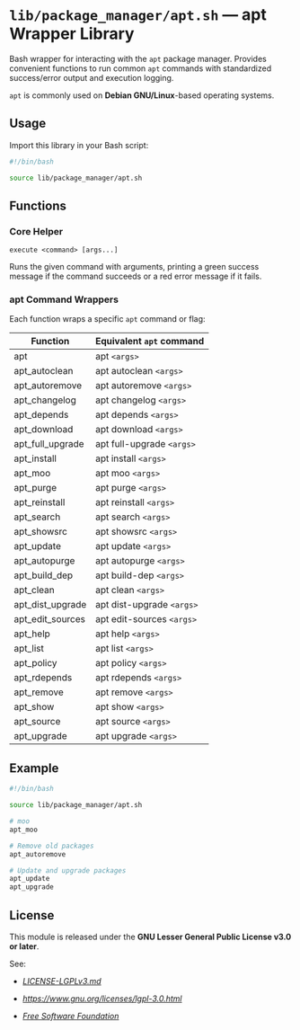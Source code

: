 # `lib/package_manager/apt.sh` — apt Wrapper Library

Bash wrapper for interacting with the `apt` package manager. Provides convenient functions to run common `apt` commands with standardized success/error output and execution logging.

`apt` is commonly used on **Debian GNU/Linux**-based operating systems.

## Usage

Import this library in your Bash script:

```bash
#!/bin/bash

source lib/package_manager/apt.sh
```

## Functions

### Core Helper

`execute <command> [args...]`

Runs the given command with arguments, printing a green success message if the command succeeds or a red error message if it fails.

### apt Command Wrappers

Each function wraps a specific `apt` command or flag:

| **Function**     | **Equivalent `apt` command** |
|------------------|------------------------------|
| apt              | apt `<args>`                 |
| apt_autoclean    | apt autoclean `<args>`       |
| apt_autoremove   | apt autoremove `<args>`      |
| apt_changelog    | apt changelog `<args>`       |
| apt_depends      | apt depends `<args>`         |
| apt_download     | apt download `<args>`        |
| apt_full_upgrade | apt full-upgrade `<args>`    |
| apt_install      | apt install `<args>`         |
| apt_moo          | apt moo `<args>`             |
| apt_purge        | apt purge `<args>`           |
| apt_reinstall    | apt reinstall `<args>`       |
| apt_search       | apt search `<args>`          |
| apt_showsrc      | apt showsrc `<args>`         |
| apt_update       | apt update `<args>`          |
| apt_autopurge    | apt autopurge `<args>`       |
| apt_build_dep    | apt build-dep `<args>`       |
| apt_clean        | apt clean `<args>`           |
| apt_dist_upgrade | apt dist-upgrade `<args>`    |
| apt_edit_sources | apt edit-sources `<args>`    |
| apt_help         | apt help `<args>`            |
| apt_list         | apt list `<args>`            |
| apt_policy       | apt policy `<args>`          |
| apt_rdepends     | apt rdepends `<args>`        |
| apt_remove       | apt remove `<args>`          |
| apt_show         | apt show `<args>`            |
| apt_source       | apt source `<args>`          |
| apt_upgrade      | apt upgrade `<args>`         |

## Example

```bash
#!/bin/bash

source lib/package_manager/apt.sh

# moo
apt_moo

# Remove old packages
apt_autoremove

# Update and upgrade packages
apt_update
apt_upgrade
```

## License

This module is released under the **GNU Lesser General Public License v3.0 or later**.

See:

- [_LICENSE-LGPLv3.md_](https://github.com/Archetypum/tum-bash/blob/master/LICENSE-LGPLv3.md)

- _https://www.gnu.org/licenses/lgpl-3.0.html_

- [_Free Software Foundation_](https://www.fsf.org/)
